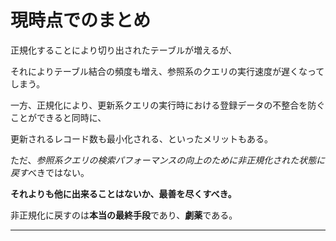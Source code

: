 # 現時点でのまとめ

正規化することにより切り出されたテーブルが増えるが、

それによりテーブル結合の頻度も増え、参照系のクエリの実行速度が遅くなってしまう。

一方、正規化により、更新系クエリの実行時における登録データの不整合を防ぐことができると同時に、

更新されるレコード数も最小化される、といったメリットもある。

ただ、*参照系クエリの検索パフォーマンスの向上のために非正規化された状態に戻す*べきではない。

**それよりも他に出来ることはないか、最善を尽くすべき。**

非正規化に戻すのは**本当の最終手段**であり、**劇薬**である。

---

